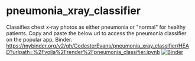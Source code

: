 # pneumonia_xray_classifier
Classifies chest x-ray photos as either pneumonia or "normal" for healthy patients.
Copy and paste the below url to access the pneumonia classifier on the popular app, Binder. 
https://mybinder.org/v2/gh/CodesterEvans/pneumonia_xray_classifier/HEAD?urlpath=%2Fvoila%2Frender%2Fpneumonia_classifier.ipynb
[![Binder](https://mybinder.org/badge_logo.svg)](https://mybinder.org/v2/gh/CodesterEvans/pneumonia_xray_classifier/HEAD?urlpath=%2Fvoila%2Frender%2Fpneumonia_classifier.ipynb)
